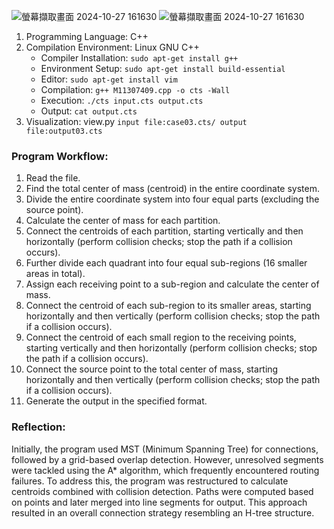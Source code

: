 ![螢幕擷取畫面 2024-10-27 161630](https://github.com/user-attachments/assets/1bd51f29-3c11-4541-bfd4-067478cae60b)
![螢幕擷取畫面 2024-10-27 161630](https://github.com/user-attachments/assets/717793da-2a15-457c-8f2f-7748b8ff69a4)


1. Programming Language: C++  
2. Compilation Environment: Linux GNU C++  
   - Compiler Installation: `sudo apt-get install g++`  
   - Environment Setup: `sudo apt-get install build-essential`  
   - Editor: `sudo apt-get install vim`  
   - Compilation: `g++ M11307409.cpp -o cts -Wall`  
   - Execution: `./cts input.cts output.cts`  
   - Output: `cat output.cts`
3. Visualization: view.py `input file:case03.cts/ output file:output03.cts` 

### Program Workflow:
1. Read the file.  
2. Find the total center of mass (centroid) in the entire coordinate system.  
3. Divide the entire coordinate system into four equal parts (excluding the source point).  
4. Calculate the center of mass for each partition.  
5. Connect the centroids of each partition, starting vertically and then horizontally (perform collision checks; stop the path if a collision occurs).  
6. Further divide each quadrant into four equal sub-regions (16 smaller areas in total).  
7. Assign each receiving point to a sub-region and calculate the center of mass.  
8. Connect the centroid of each sub-region to its smaller areas, starting horizontally and then vertically (perform collision checks; stop the path if a collision occurs).  
9. Connect the centroid of each small region to the receiving points, starting vertically and then horizontally (perform collision checks; stop the path if a collision occurs).  
10. Connect the source point to the total center of mass, starting horizontally and then vertically (perform collision checks; stop the path if a collision occurs).  
11. Generate the output in the specified format.  

### Reflection:
Initially, the program used MST (Minimum Spanning Tree) for connections, followed by a grid-based overlap detection. However, unresolved segments were tackled using the A* algorithm, which frequently encountered routing failures. To address this, the program was restructured to calculate centroids combined with collision detection. Paths were computed based on points and later merged into line segments for output. This approach resulted in an overall connection strategy resembling an H-tree structure.
